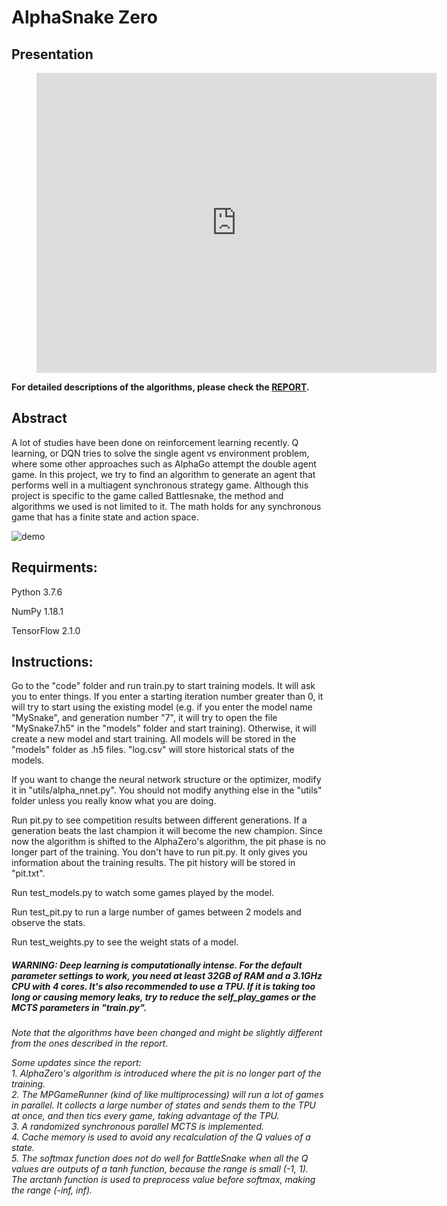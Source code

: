 # AlphaSnake Zero

## Presentation
<figure class="video_container">
  <iframe src="https://drive.google.com/file/d/12Hr78S1oMO34BEdedrI0sOAhaIAdE3jO/preview" width="640" height="480" frameborder="0" allowfullscreen="true"></iframe>
</figure>

**For detailed descriptions of the algorithms, please check the [REPORT](https://github.com/Fool-Yang/AlphaSnake-Zero/blob/master/report.pdf).**

## Abstract
A lot of studies have been done on reinforcement learning recently. Q learning, or DQN tries to solve the single agent vs environment problem, where some other approaches such as AlphaGo attempt the double agent game. In this project, we try to find an algorithm to generate an agent that performs well in a multiagent synchronous strategy game. Although this project is specific to the game called Battlesnake, the method and algorithms we used is not limited to it. The math holds for any synchronous game that has a finite state and action space.

![demo](./demo.gif)

## Requirments:
Python 3.7.6

NumPy 1.18.1

TensorFlow 2.1.0

## Instructions:
Go to the "code" folder and run train.py to start training models. It will ask you to enter things. If you enter a starting iteration number greater than 0, it will try to start using the existing model (e.g. if you enter the model name "MySnake", and generation number "7", it will try to open the file "MySnake7.h5" in the "models" folder and start training). Otherwise, it will create a new model and start training. All models will be stored in the "models" folder as .h5 files. "log.csv" will store historical stats of the models.

If you want to change the neural network structure or the optimizer, modify it in "utils/alpha_nnet.py". You should not modify anything else in the "utils" folder unless you really know what you are doing.

Run pit.py to see competition results between different generations. If a generation beats the last champion it will become the new champion. Since now the algorithm is shifted to the AlphaZero's algorithm, the pit phase is no longer part of the training. You don't have to run pit.py. It only gives you information about the training results. The pit history will be stored in "pit.txt".

Run test_models.py to watch some games played by the model.

Run test_pit.py to run a large number of games between 2 models and observe the stats.

Run test_weights.py to see the weight stats of a model.

##### WARNING: Deep learning is computationally intense. For the default parameter settings to work, you need at least 32GB of RAM and a 3.1GHz CPU with 4 cores. It's also recommended to use a TPU. If it is taking too long or causing memory leaks, try to reduce the self_play_games or the MCTS parameters in "train.py".

*Note that the algorithms have been changed and might be slightly different from the ones described in the report.*

*Some updates since the report:*\
*1. AlphaZero's algorithm is introduced where the pit is no longer part of the training.*\
*2. The MPGameRunner (kind of like multiprocessing) will run a lot of games in parallel. It collects a large number of states and sends them to the TPU at once, and then tics every game, taking advantage of the TPU.*\
*3. A randomized synchronous parallel MCTS is implemented.*\
*4. Cache memory is used to avoid any recalculation of the Q values of a state.*\
*5. The softmax function does not do well for BattleSnake when all the Q values are outputs of a tanh function, because the range is small (-1, 1).  The arctanh function is used to preprocess value before softmax, making the range (-inf, inf).*
